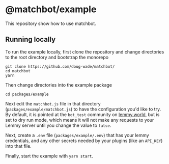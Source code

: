 # @matchbot/example

This repository show how to use matchbot.

## Running locally

To run the example locally, first clone the repository and change directories to the root directory and bootstrap the monorepo

```shell
git clone https://github.com/doug-wade/matchbot/
cd matchbot
yarn
```

Then change directories into the example package

```shell
cd packages/example
```

Next edit the `matchbot.js` file in that directory (`packages/example/matchbot.js`) to have the configuration you'd like to try. By default, it is pointed at the `bot_test` community on [lemmy.world](https://lemmy.world/), but is set to dry run mode, which means it will not make any requests to your Lemmy server until you change the value to `false`.

Next, create a `.env` file (`packages/example/.env`) that has your lemmy credentials, and any other secrets needed by your plugins (like an `API_KEY`) into that file.

Finally, start the example with `yarn start`.
